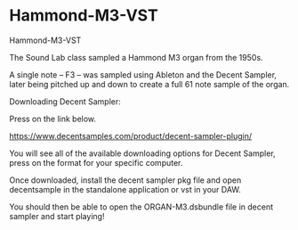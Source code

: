# Hammond-M3-VST
Hammond-M3-VST

The Sound Lab class sampled a Hammond M3 organ from the 1950s.

A single note – F3 – was sampled using Ableton and the Decent Sampler, later being pitched up and down to create a full 61 note sample of the organ.

Downloading Decent Sampler: 

Press on the link below. 

https://www.decentsamples.com/product/decent-sampler-plugin/

You will see all of the available downloading options for Decent Sampler, press on the format for your specific computer.

Once downloaded, install the decent sampler pkg file and open decentsample in the standalone application or vst in your DAW.

You should then be able to open the ORGAN-M3.dsbundle file in decent sampler and start playing!

